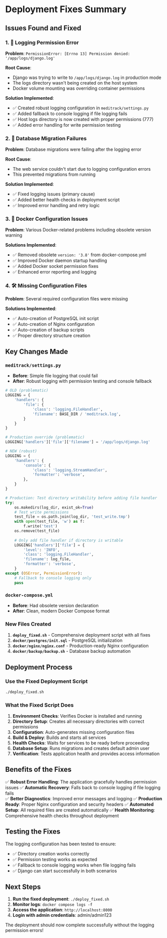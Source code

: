 # Deployment Fixes Summary

## Issues Found and Fixed

### 1. 🚨 **Logging Permission Error**
**Problem**: `PermissionError: [Errno 13] Permission denied: '/app/logs/django.log'`

**Root Cause**: 
- Django was trying to write to `/app/logs/django.log` in production mode
- The logs directory wasn't being created on the host system
- Docker volume mounting was overriding container permissions

**Solution Implemented**:
- ✅ Created robust logging configuration in `meditrack/settings.py` 
- ✅ Added fallback to console logging if file logging fails
- ✅ Host logs directory is now created with proper permissions (777)
- ✅ Added error handling for write permission testing

### 2. 🚨 **Database Migration Failures**
**Problem**: Database migrations were failing after the logging error

**Root Cause**: 
- The web service couldn't start due to logging configuration errors
- This prevented migrations from running

**Solution Implemented**:
- ✅ Fixed logging issues (primary cause)
- ✅ Added better health checks in deployment script
- ✅ Improved error handling and retry logic

### 3. 🔧 **Docker Configuration Issues**
**Problem**: Various Docker-related problems including obsolete version warning

**Solutions Implemented**:
- ✅ Removed obsolete `version: '3.8'` from docker-compose.yml
- ✅ Improved Docker daemon startup handling
- ✅ Added Docker socket permission fixes
- ✅ Enhanced error reporting and logging

### 4. 🛠️ **Missing Configuration Files**
**Problem**: Several required configuration files were missing

**Solutions Implemented**:
- ✅ Auto-creation of PostgreSQL init script
- ✅ Auto-creation of Nginx configuration
- ✅ Auto-creation of backup scripts
- ✅ Proper directory structure creation

## Key Changes Made

### `meditrack/settings.py`
- **Before**: Simple file logging that could fail
- **After**: Robust logging with permission testing and console fallback

```python
# OLD (problematic)
LOGGING = {
    'handlers': {
        'file': {
            'class': 'logging.FileHandler',
            'filename': BASE_DIR / 'meditrack.log',
        }
    }
}

# Production override (problematic)
LOGGING['handlers']['file']['filename'] = '/app/logs/django.log'

# NEW (robust)
LOGGING = {
    'handlers': {
        'console': {
            'class': 'logging.StreamHandler',
            'formatter': 'verbose',
        },
    }
}

# Production: Test directory writability before adding file handler
try:
    os.makedirs(log_dir, exist_ok=True)
    # Test write permissions
    test_file = os.path.join(log_dir, 'test_write.tmp')
    with open(test_file, 'w') as f:
        f.write('test')
    os.remove(test_file)
    
    # Only add file handler if directory is writable
    LOGGING['handlers']['file'] = {
        'level': 'INFO',
        'class': 'logging.FileHandler',
        'filename': log_file,
        'formatter': 'verbose',
    }
except (OSError, PermissionError):
    # Fallback to console logging only
    pass
```

### `docker-compose.yml`
- **Before**: Had obsolete version declaration
- **After**: Clean, modern Docker Compose format

### New Files Created
1. **`deploy_fixed.sh`** - Comprehensive deployment script with all fixes
2. **`docker/postgres/init.sql`** - PostgreSQL initialization 
3. **`docker/nginx/nginx.conf`** - Production-ready Nginx configuration
4. **`docker/backup/backup.sh`** - Database backup automation

## Deployment Process

### Use the Fixed Deployment Script
```bash
./deploy_fixed.sh
```

### What the Fixed Script Does
1. **Environment Checks**: Verifies Docker is installed and running
2. **Directory Setup**: Creates all necessary directories with correct permissions
3. **Configuration**: Auto-generates missing configuration files
4. **Build & Deploy**: Builds and starts all services
5. **Health Checks**: Waits for services to be ready before proceeding
6. **Database Setup**: Runs migrations and creates default admin user
7. **Verification**: Tests application health and provides access information

## Benefits of the Fixes

✅ **Robust Error Handling**: The application gracefully handles permission issues
✅ **Automatic Recovery**: Falls back to console logging if file logging fails  
✅ **Better Diagnostics**: Improved error messages and logging
✅ **Production Ready**: Proper Nginx configuration and security headers
✅ **Automated Setup**: All required files are created automatically
✅ **Health Monitoring**: Comprehensive health checks throughout deployment

## Testing the Fixes

The logging configuration has been tested to ensure:
- ✅ Directory creation works correctly
- ✅ Permission testing works as expected  
- ✅ Fallback to console logging works when file logging fails
- ✅ Django can start successfully in both scenarios

## Next Steps

1. **Run the fixed deployment**: `./deploy_fixed.sh`
2. **Monitor logs**: `docker compose logs -f`
3. **Access the application**: `http://localhost:8000`
4. **Login with admin credentials**: admin/admin123

The deployment should now complete successfully without the logging permission errors!